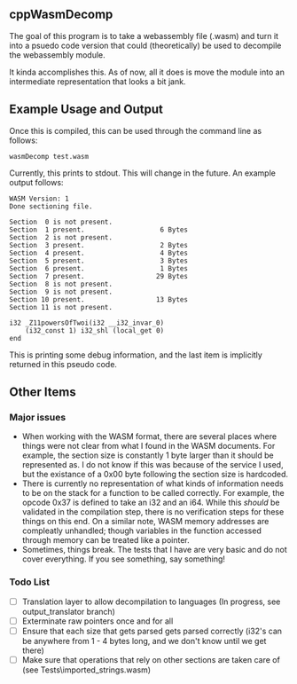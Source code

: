 ## cppWasmDecomp
The goal of this program is to take a webassembly file (.wasm) and turn it into a psuedo code version that could (theoretically) be used to decompile the webassembly module. 

It kinda accomplishes this. As of now, all it does is move the module into an intermediate representation that looks a bit jank. 

## Example Usage and Output
Once this is compiled, this can be used through the command line as follows:

```wasmDecomp test.wasm```

Currently, this prints to stdout. This will change in the future. An example output follows:

```
WASM Version: 1
Done sectioning file.

Section  0 is not present.
Section  1 present.                   6 Bytes
Section  2 is not present.
Section  3 present.                   2 Bytes
Section  4 present.                   4 Bytes
Section  5 present.                   3 Bytes
Section  6 present.                   1 Bytes
Section  7 present.                  29 Bytes
Section  8 is not present.
Section  9 is not present.
Section 10 present.                  13 Bytes
Section 11 is not present.

i32 _Z11powersOfTwoi(i32 __i32_invar_0)
	(i32_const 1) i32_shl (local_get 0)
end
```

This is printing some debug information, and the last item is implicitly returned in this pseudo code.

## Other Items

### Major issues
* When working with the WASM format, there are several places where things were not clear from what I found in the WASM documents. For example, the section size is constantly 1 byte larger than it should be represented as. I do not know if this was because of the service I used, but the existance of a 0x00 byte following the section size is hardcoded.
* There is currently no representation of what kinds of information needs to be on the stack for a function to be called correctly. For example, the opcode 0x37 is defined to take an i32 and an i64. While this *should* be validated in the compilation step, there is no verification steps for these things on this end. On a similar note, WASM memory addresses are compleatly unhandled; though variables in the function accessed through memory can be treated like a pointer.
* Sometimes, things break. The tests that I have are very basic and do not cover everything. If you see something, say something!

### Todo List
- [ ] Translation layer to allow decompilation to languages (In progress, see output_translator branch)
- [ ] Exterminate raw pointers once and for all
- [ ] Ensure that each size that gets parsed gets parsed correctly (i32's can be anywhere from 1 - 4 bytes long, and we don't know until we get there)
- [ ] Make sure that operations that rely on other sections are taken care of (see Tests\imported_strings.wasm)
